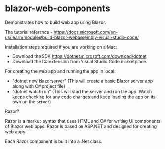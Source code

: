 # blazor-web-components
Demonstrates how to build web app using Blazor. 

The tutorial reference - https://docs.microsoft.com/en-us/learn/modules/build-blazor-webassembly-visual-studio-code/

Installation steps required if you are working on a Mac:
- Download the SDK https://dotnet.microsoft.com/download/dotnet
- Download the C# extension from Visual Studio Code marketplace.


For creating the web app and running the app in local:
- "dotnet new blazorserver" (This will create a basic Blazor server app along with C# project file)
- "dotnet watch run" (This will start the server and run the app. Watch keeps checking for any code changes and keep loading the app on its own on the server)

Razor?

Razor is a markup syntax that uses HTML and C# for writing UI components of Blazor web apps.
Razor is based on ASP.NET and designed for creating web apps.


Each Razor component is built into a .Net class.


